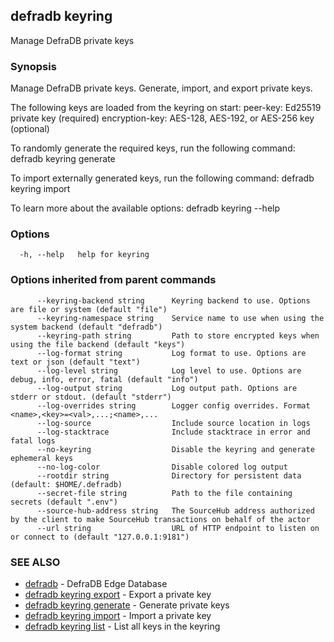 ## defradb keyring

Manage DefraDB private keys

### Synopsis

Manage DefraDB private keys.
Generate, import, and export private keys.

The following keys are loaded from the keyring on start:
	peer-key: Ed25519 private key (required)
	encryption-key: AES-128, AES-192, or AES-256 key (optional)

To randomly generate the required keys, run the following command:
	defradb keyring generate

To import externally generated keys, run the following command:
	defradb keyring import <name> <private-key-hex>

To learn more about the available options:
	defradb keyring --help


### Options

```
  -h, --help   help for keyring
```

### Options inherited from parent commands

```
      --keyring-backend string      Keyring backend to use. Options are file or system (default "file")
      --keyring-namespace string    Service name to use when using the system backend (default "defradb")
      --keyring-path string         Path to store encrypted keys when using the file backend (default "keys")
      --log-format string           Log format to use. Options are text or json (default "text")
      --log-level string            Log level to use. Options are debug, info, error, fatal (default "info")
      --log-output string           Log output path. Options are stderr or stdout. (default "stderr")
      --log-overrides string        Logger config overrides. Format <name>,<key>=<val>,...;<name>,...
      --log-source                  Include source location in logs
      --log-stacktrace              Include stacktrace in error and fatal logs
      --no-keyring                  Disable the keyring and generate ephemeral keys
      --no-log-color                Disable colored log output
      --rootdir string              Directory for persistent data (default: $HOME/.defradb)
      --secret-file string          Path to the file containing secrets (default ".env")
      --source-hub-address string   The SourceHub address authorized by the client to make SourceHub transactions on behalf of the actor
      --url string                  URL of HTTP endpoint to listen on or connect to (default "127.0.0.1:9181")
```

### SEE ALSO

* [defradb](defradb.md)	 - DefraDB Edge Database
* [defradb keyring export](defradb_keyring_export.md)	 - Export a private key
* [defradb keyring generate](defradb_keyring_generate.md)	 - Generate private keys
* [defradb keyring import](defradb_keyring_import.md)	 - Import a private key
* [defradb keyring list](defradb_keyring_list.md)	 - List all keys in the keyring


